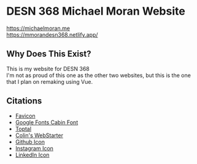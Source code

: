 # DESN 368 Michael Moran Website
https://michaelmoran.me  
https://mmorandesn368.netlify.app/

## Why Does This Exist?
This is my website for DESN 368  
I'm not as proud of this one as the other two websites, but this is the one that I plan on remaking using Vue.

## Citations
* [Favicon](https://favicon.io)
* [Google Fonts Cabin Font](fonts.google.com/specimen/Cabin)
* [Toptal](https://www.toptal.com/designers/subtlepatterns/papyrus-pattern/)
* [Colin's WebStarter](https://github.com/ewuweblab/web-starter)
* [Github Icon](https://cdn-icons-png.flaticon.com/512/25/25231.png)
* [Instagram Icon](https://pixsector.com/cache/200e7bcc/av16efeffeed4418c90c1.png)
* [LinkedIn Icon](https://cdn.icon-icons.com/icons2/2428/PNG/512/linkedin_black_logo_icon_147114.png)
